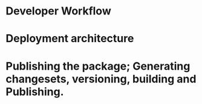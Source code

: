# Developer Workflow


# Deployment architecture



# Publishing the package; Generating changesets, versioning, building and Publishing.


